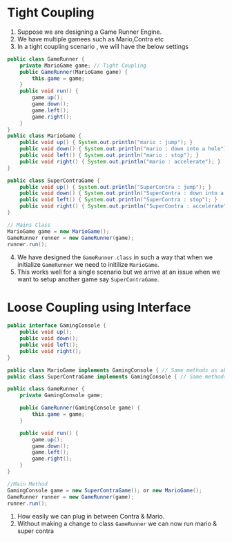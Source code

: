 # Tight Coupling

1. Suppose we are designing a Game Runner Engine.
2. We have multiple gamees such as Mario,Contra etc
3. In a tight coupling scenario , we will have the below settings

```java
public class GameRunner {
	private MarioGame game; // Tight Coupling
	public GameRunner(MarioGame game) {
		this.game = game;
	}
	public void run() {
		game.up();
		game.down();
		game.left();
		game.right();
	}
}
public class MarioGame {
	public void up() { System.out.println("mario : jump"); }
	public void down() { System.out.println("mario : down into a hole"); }
	public void left() { System.out.println("mario : stop"); }
	public void right() { System.out.println("mario : accelerate"); }
}

public class SuperContraGame {
	public void up() { System.out.println("SuperContra : jump"); }
	public void down() { System.out.println("SuperContra : down into a hole"); }
	public void left() { System.out.println("SuperContra : stop"); }
	public void right() { System.out.println("SuperContra : accelerate"); }
}

// Mains Class
MarioGame game = new MarioGame();
GameRunner runner = new GameRunner(game);
runner.run();
```

4. We have designed the `GameRunner.class` in such a way that when we initialize `GameRunner` we need to initilize `MarioGame`.
5. This works well for a single scenario but we arrive at an issue when we want to setup another game say `SuperContraGame`.

# Loose Coupling using Interface

```java
public interface GamingConsole {
	public void up();
	public void down();
	public void left();
	public void right();
}

public class MarioGame implements GamingConsole { // Same methods as above
public class SuperContraGame implements GamingConsole { // Same methods as above

public class GameRunner {
	private GamingConsole game;

	public GameRunner(GamingConsole game) {
		this.game = game;
	}

	public void run() {
		game.up();
		game.down();
		game.left();
		game.right();
	}
}

//Main Method
GamingConsole game = new SuperContraGame(); or new MarioGame();
GameRunner runner = new GameRunner(game);
runner.run();	
```

1. How easily we can plug in between Contra & Mario.
2. Without making a change to class `GameRunner` we can now run mario & super contra